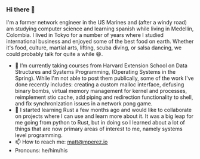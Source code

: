 ### Hi there 👋

I'm a former network engineer in the US Marines and (after a windy road) am studying computer science and learning spanish while living in Medellín, Colombia. I lived in Tokyo for a number of years where I studied international business and enjoyed some of the best food on earth. Whether it's food, culture, martial arts, lifting, scuba diving, or salsa dancing, we could probably talk for quite a while 😄. 

- 🔭 I’m currently taking courses from Harvard Extension School on Data Structures and Systems Programming, (Operating Systems in the Spring). While I'm not able to post them publically, some of the work I've done recently includes: creating a custom malloc interface, defusing binary bombs, virtual memory management for kernel and processes, reimplement stio cache, add piping and redirection functionality to shell, and fix synchronization issues in a network pong game.
- 🌱 I started learning Rust a few months ago and would like to collaborate on projects where I can use and learn more about it. It was a big leap for me going from python to Rust, but in doing so I learned about a lot of things that are now primary areas of interest to me, namely systems level programming. 
- 📫 How to reach me: matt@mperez.io
-  Pronouns: he/him/his
